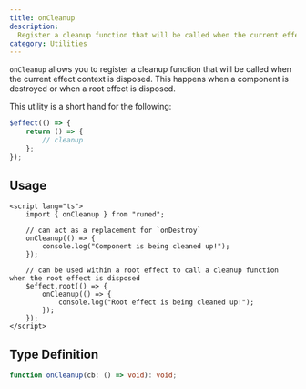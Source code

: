```yaml
---
title: onCleanup
description:
  Register a cleanup function that will be called when the current effect context is disposed
category: Utilities
---
```


`onCleanup` allows you to register a cleanup function that will be called when the current effect
context is disposed. This happens when a component is destroyed or when a root effect is disposed.

This utility is a short hand for the following:

```ts
$effect(() => {
	return () => {
		// cleanup
	};
});
```

## Usage

```svelte
<script lang="ts">
	import { onCleanup } from "runed";

	// can act as a replacement for `onDestroy`
	onCleanup(() => {
		console.log("Component is being cleaned up!");
	});

	// can be used within a root effect to call a cleanup function when the root effect is disposed
	$effect.root(() => {
		onCleanup(() => {
			console.log("Root effect is being cleaned up!");
		});
	});
</script>
```

## Type Definition

```ts
function onCleanup(cb: () => void): void;
```
